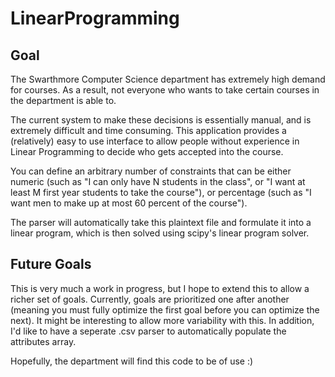 # LinearProgramming

## Goal

The Swarthmore Computer Science department has extremely high demand for
courses. As a result, not everyone who wants to take certain courses in the
department is able to.

The current system to make these decisions is essentially manual, and is extremely
difficult and time consuming. This application provides a (relatively) easy to
use interface to allow people without experience in Linear Programming to decide
who gets accepted into the course.

You can define an arbitrary number of constraints that can be either numeric
(such as "I can only have N students in the class", or "I want at least M first year
students to take the course"), or percentage (such as "I want men to make up at most
60 percent of the course").

The parser will automatically take this plaintext file and formulate it into
a linear program, which is then solved using scipy's linear program solver.

## Future Goals

This is very much a work in progress, but I hope to extend this to allow a
richer set of goals. Currently, goals are prioritized one after another (meaning
you must fully optimize the first goal before you can optimize the next). It
might be interesting to allow more variability with this. In addition, I'd like
to have a seperate .csv parser to automatically populate the attributes array.

Hopefully, the department will find this code to be of use :)
